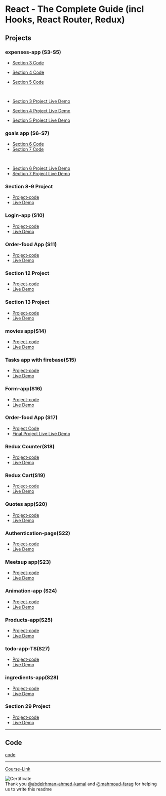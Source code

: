 # React - The Complete Guide (incl Hooks, React Router, Redux)

## Projects

### expenses-app (S3-S5)

- [Section 3 Code](./Projects/Expenses-app/S03-project/)
- [Section 4 Code](./Projects/Expenses-app/S04-project/)
- [Section 5 Code](./Projects/Expenses-app/S05-project/)

  <br/>

- [Section 3 Project Live Demo](https://tiny-biscochitos-48d55f.netlify.app/)
- [Section 4 Project Live Demo](https://dainty-baklava-3fba88.netlify.app/)
- [Section 5 Project Live Demo](https://jovial-douhua-0f0002.netlify.app/)

### goals app (S6-S7)

- [Section 6 Code](./Projects/goals-app/S06-project/)
- [Section 7 Code](./Projects/goals-app/S07-project/)

<br/>

- [Section 6 Project Live Demo](https://jade-gumdrop-f249fa.netlify.app/)
- [Section 7 Project Live Demo](https://effervescent-clafoutis-cd57e6.netlify.app/)

### Section 8-9 Project

- [Project-code](./Projects/section-8-9-project)
- [Live Demo](https://complete-practice-project.netlify.app/)

### Login-app (S10)

- [Project-code](./Projects/Login-app-s10/)
- [Live Demo](https://soft-otter-b66e4c.netlify.app/)

### Order-food App (S11)

- [Project-code](./Projects/order-food-app/S11-project/)
- [Live Demo](https://regal-sable-b8ee88.netlify.app/)

### Section 12 Project

- [Project-code](./Projects/S12-project)
- [Live Demo](https://grand-pavlova-9a9ac2.netlify.app/)

### Section 13 Project

- [Project-code](./Projects/S13-project)
- [Live Demo](https://jovial-melomakarona-0dcb7c.netlify.app/)

### movies app(S14)

- [Project-code](./Projects/movies-app)
- [Live Demo](https://vocal-bubblegum-fcdaaa.netlify.app/)

### Tasks app with firebase(S15)

- [Project-code](./Projects/task-app-firbase/)
- [Live Demo](https://sparkly-marzipan-4e09c1.netlify.app/)

### Form-app(S16)

- [Project-code](./Projects/form-app)
- [Live Demo](https://darling-kitsune-ea3df5.netlify.app/)

### Order-food App (S17)

- [Project Code](./Projects/order-food-app/S17-project/)
- [Final Project Live Live Demo]()

### Redux Counter(S18)

- [Project-code](./Projects/redux-counter)
- [Live Demo](https://whimsical-klepon-6e4393.netlify.app/)

### Redux Cart(S19)

- [Project-code](./Projects/redux-cart)
- [Live Demo](https://storied-gaufre-f300dc.netlify.app/)

### Quotes app(S20)

- [Project-code](./Projects/quotes-app)
- [Live Demo](https://capable-croissant-c50222.netlify.app/quotes/-N9YPzrcbF09wwIIpT5r)

### Authentication-page(S22)

- [Project-code](./Projects/Authentication-page)
- [Live Demo]()

### Meetsup app(S23)

- [Project-code](./Projects/meetsup-app)
- [Live Demo]()

### Animation-app (S24)

- [Project-code](./Projects/animation-app)
- [Live Demo](https://sensational-sunshine-81021d.netlify.app/)

### Products-app(S25)

- [Project-code](./Projects/Products-app)
- [Live Demo](https://tranquil-rugelach-d76087.netlify.app/)

### todo-app-TS(S27)

- [Project-code](./Projects/todo-app-TS)
- [Live Demo]()

### ingredients-app(S28)

- [Project-code](./Projects/ingredients-app/)
- [Live Demo]()

### Section 29 Project

- [Project-code](./Projects/Section-29/)
- [Live Demo]()

---

## Code

[code](Code)

---

[Course-Link](https://www.udemy.com/course/react-the-complete-guide-incl-redux/)<br>

![Certificate](https://via.placeholder.com/468x300?text=Certificate+Here)
<br>
Thank you [@abdelrhman-ahmed-kamal](https://github.com/Abdelrhman-ahmed-kamal) and [@mahmoud-farag](https://github.com/mahmoud-farag) for helping us to write this readme
